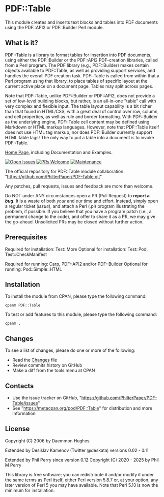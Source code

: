 # PDF::Table

This module creates and inserts text blocks and tables into PDF documents 
using the PDF::API2 or PDF::Builder Perl module.

## What is it?

PDF::Table is a library to format tables for insertion into PDF documents, 
using either the PDF::Builder or the PDF::API2 PDF-creation libraries, called 
from a Perl program. The PDF library (e.g., PDF::Builder) makes certain objects 
available to PDF::Table, as well as providing support services, and handles the 
overall PDF creation task. PDF::Table is called from within that a Perl program
using that library, to place tables of specific layout at the current active 
place on a document page. Tables may split across pages.

Note that PDF::Table, unlike PDF::Builder or PDF::API2, does not provide a set 
of low-level building blocks, but rather, is an all-in-one "table" call with 
very complex and flexible input. The table layout capability is a bit richer 
than that found in HTML/CSS, with a great deal of control over row, column, and 
cell properties, as well as rule and border formatting. With PDF::Builder as 
the underlying engine, PDF::Table cell content may be defined using Markdown or 
HTML markup languages. However, note that PDF::Table itself does not use HTML 
tag markup, nor does PDF::Builder currently support HTML table tags! The only 
way to put a table into a document is to invoke PDF::Table.

[Home Page](https://www.catskilltech.com/FreeSW/product/PDF%2DTable/title/PDF%3A%3ATable/freeSW_full), including Documentation and Examples.

[![Open Issues](https://img.shields.io/github/issues/PhilterPaper/PDF-Table)](https://github.com/PhilterPaper/PDF-Table/issues)
[![PRs Welcome](https://img.shields.io/badge/PRs-welcome-brightgreen.svg?style=flat-square)](https://makeapullrequest.com)
[![Maintenance](https://img.shields.io/badge/Maintained%3F-yes-green.svg)](https://GitHub.com/PhilterPaper/PDF-Table/graphs/commit-activity)

The official repository for PDF::Table module collaboration:
"https://github.com/PhilterPaper/PDF-Table.git"

Any patches, pull requests, issues and feedback are more than welcome.

Do NOT under ANY circumstances open a PR (Pull Request) to **report a _bug_**. 
It is a waste of both _your_ and _our_ time and effort. Instead, simply open a 
regular ticket (_issue_), and attach a Perl (.pl) program illustrating the 
problem, if possible. 
If you believe that you have a program patch (i.e., a permanent change to the
code), and offer to share it as a PR, we may give the go-ahead. Unsolicited PRs 
may be closed without further action.

## Prerequisites

Required for installation: Test::More
Optional for installation: Test::Pod, Test::CheckManifest

Required for running: Carp, PDF::API2 and/or PDF::Builder
Optional for running: Pod::Simple::HTML

## Installation

To install the module from CPAN, please type the following command:

```cpanm PDF::Table```

To test or add features to this module, please type the following command:

```cpanm .```

## Changes
To see a list of changes, please do one or more of the following:
- Read the [Changes](Changes) file
- Review commits history on GitHub
- Make a diff from the tools menu at CPAN

## Contacts

- Use the issue tracker on GitHub, "https://github.com/PhilterPaper/PDF-Table/issues"
- See "https://metacpan.org/pod/PDF::Table" for distribution and more information

## License
Copyright (C) 2006 by Daemmon Hughes

Extended by Desislav Kamenov (Twitter @deskata) versions 0.02 - 0.11

Extended by Phil Perry since version 0.12
Copyright (C) 2020 - 2025 by Phil M Perry

This library is free software; you can redistribute it and/or modify
it under the same terms as Perl itself, either Perl version 5.8.7 or,
at your option, any later version of Perl 5 you may have available.
Note that Perl 5.10 is now the minimum for installation.
